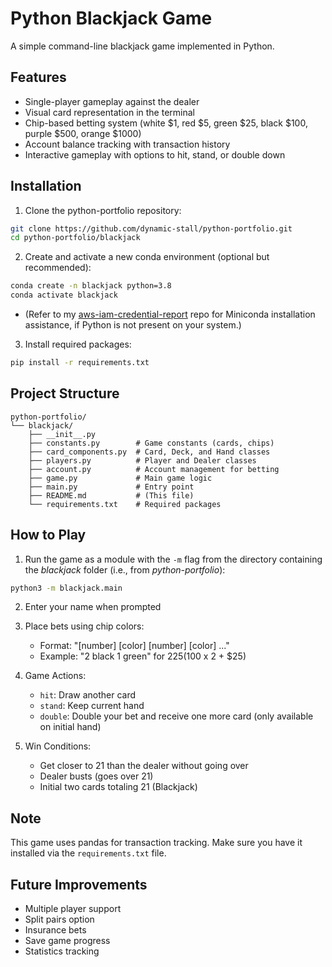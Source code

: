 # Python Blackjack Game

A simple command-line blackjack game implemented in Python.

## Features
- Single-player gameplay against the dealer
- Visual card representation in the terminal
- Chip-based betting system (white $1, red $5, green $25, black $100, purple $500, orange $1000)
- Account balance tracking with transaction history
- Interactive gameplay with options to hit, stand, or double down

## Installation

1. Clone the python-portfolio repository:
```bash
git clone https://github.com/dynamic-stall/python-portfolio.git
cd python-portfolio/blackjack
```

2. Create and activate a new conda environment (optional but recommended):
```bash
conda create -n blackjack python=3.8
conda activate blackjack
```
- (Refer to my [aws-iam-credential-report](https://github.com/dynamic-stall/aws-iam-credential-report/) repo for Miniconda installation assistance, if Python is not present on your system.)

3. Install required packages:
```bash
pip install -r requirements.txt
```

## Project Structure
```
python-portfolio/
└── blackjack/
    ├── __init__.py
    ├── constants.py        # Game constants (cards, chips)
    ├── card_components.py  # Card, Deck, and Hand classes
    ├── players.py          # Player and Dealer classes
    ├── account.py          # Account management for betting
    ├── game.py             # Main game logic
    ├── main.py             # Entry point
    ├── README.md           # (This file)
    └── requirements.txt    # Required packages
```

## How to Play

1. Run the game as a module with the ```-m``` flag from the directory containing the _blackjack_ folder (i.e., from _python-portfolio_):
```bash
python3 -m blackjack.main
```

2. Enter your name when prompted

3. Place bets using chip colors:
   - Format: "[number] [color] [number] [color] ..."
   - Example: "2 black 1 green" for $225 ($100 x 2 + $25)

4. Game Actions:
   - `hit`: Draw another card
   - `stand`: Keep current hand
   - `double`: Double your bet and receive one more card (only available on initial hand)

5. Win Conditions:
   - Get closer to 21 than the dealer without going over
   - Dealer busts (goes over 21)
   - Initial two cards totaling 21 (Blackjack)

## Note
This game uses pandas for transaction tracking. Make sure you have it installed via the ```requirements.txt``` file.

## Future Improvements
- Multiple player support
- Split pairs option
- Insurance bets
- Save game progress
- Statistics tracking